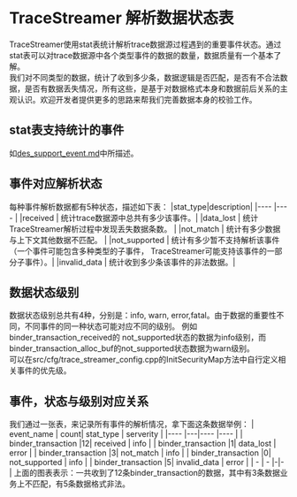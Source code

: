 # TraceStreamer 解析数据状态表
TraceStreamer使用stat表统计解析trace数据源过程遇到的重要事件状态。通过stat表可以对trace数据源中各个类型事件的数据的数量，数据质量有一个基本了解。  
我们对不同类型的数据，统计了收到多少条，数据逻辑是否匹配，是否有不合法数据，是否有数据丢失情况，所有这些，是基于对数据格式本身和数据前后关系的主观认识。欢迎开发者提供更多的思路来帮我们完善数据本身的校验工作。
## stat表支持统计的事件
如[des_support_event.md](des_support_event.md)中所描述。
## 事件对应解析状态 
每种事件解析数据都有5种状态，描述如下表：
|stat_type|description|
|----     |----       |
|received  | 统计trace数据源中总共有多少该事件。|
|data_lost | 统计TraceStreamer解析过程中发现丢失数据条数。 |
|not_match | 统计有多少数据与上下文其他数据不匹配。 |
|not_supported | 统计有多少暂不支持解析该事件（一个事件可能包含多种类型的子事件， TraceStreamer可能支持该事件的一部分子事件）。| 
|invalid_data | 统计收到多少条该事件的非法数据。|

## 数据状态级别
数据状态级别总共有4种，分别是：info, warn, error,fatal。由于数据的重要性不同，不同事件的同一种状态可能对应不同的级别。
例如binder_transaction_received的 not_supported状态的数据为info级别，而binder_transaction_alloc_buf的not_supported状态数据为warn级别。  
可以在src/cfg/trace_streamer_config.cpp的InitSecurityMap方法中自行定义相关事件的优先级。

## 事件，状态与级别对应关系
我们通过一张表，来记录所有事件的解析情况，拿下面这条数据举例：
|	event_name	|	count| stat_type	|	serverity	|
|----           |---|----           |----           |
|	binder_transaction	|12|	received	|	info	|
|	binder_transaction	|1|	data_lost	|	error	|
|	binder_transaction	|3|	not_match	|	info	|
|	binder_transaction	|0|	not_supported	|	info	|
|	binder_transaction	|5|	invalid_data	|	error	|
|	-	|	-	|-|-	|
上面的图表表示：一共收到了12条binder_transaction的数据，其中有3条数据业务上不匹配，有5条数据格式非法。